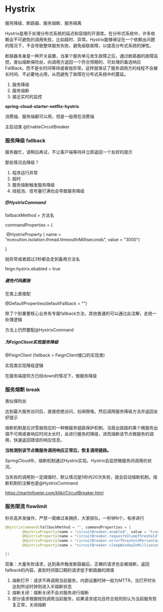 # Hystrix

服务降级、断路器、服务熔断、服务隔离

Hystrix是用于处理分布式系统的延迟和容错的开源库。在分布式系统中，许多依赖会不可避免的调用失败，比如超时、异常。Hystrix能够保证在一个依赖出问题的情况下，不会导致整体服务失败，避免级联故障，以提高分布式系统的弹性。

断路器本身是一种开关装置，当某个服务单元发生故障之后，通过断路器的故障监控，类似熔断保险丝，向调用方返回一个符合预期的、可处理的备选响应FallBack。而不是长时间等待或者抛异常。这样就保证了服务调用方的线程不会被长时间、不必要地占用，从而避免了故障在分布式系统中的蔓延。

1. 服务降级
2. 服务熔断
3. 接近实时的监控

**spring-cloud-starter-netflix-hystrix**

消费端、服务端都可以用，但是一般用在消费端

主启动类 @EnableCircuitBreaker

### 服务降级 fallback

服务器忙，请稍后再试，不让客户端等待并立即返回一个友好的提示

那些情况会降级？

1. 程序运行异常
2. 超时
3. 服务熔断触发服务降级
4. 线程池、信号量打满也会导致服务降级

##### @HystrixCommand

fallbackMethod = 方法名

commandProperties = {

​	@HystrixProperty ( name = "ececution.isolation.thread.timeoutInMilliseconds", value = "3000")

}

抛异常或者超过3秒都会走到备用方法名

feign.hystrix.ebabled = true

##### 避免代码膨胀

在类上直接配

@DefaultProperties(defaultFallback = "")

除了个别重要核心业务有专属fallback方法，其他普通的可以通过此注解，走统一处理逻辑

方法上仍然要配@HystrixCommand

##### 为FeignClient实现服务降级

@FeignClient (fallback = FeignClient接口的实现类)

实现类实现降级逻辑

在服务端提供方已经down的情况下，做服务降级

### 服务熔断 break

类似保险丝

达到最大服务访问后，直接拒绝访问，拉闸限电，然后调用服务降级方法并返回友好提示

熔断机制是应对雪崩效应的一种微服务链路保护机制，当扇出链路的某个微服务出错不可用或者响应时间太长时，会进行服务的降级，进而熔断该节点微服务的调用，快速返回错误的响应信息。

**当检测到该节点微服务调用响应正常后，恢复调用链路。**

SpringCloud中，熔断机制通过Hystrix实现。Hystrix会监控微服务间调用的状况。

当失败的调用到一定阈值时，默认情况是5秒内20次失败，就会启动熔断机制。熔断机制的注解也是@HystrixCommand

https://martinfowler.com/bliki/CircuitBreaker.html

### 服务限流 flowlimit

秒杀高并发操作，严禁一窝蜂过来拥挤，大家排队，一秒钟N个，有序进行

```java
@HystrixCommand(fallbackMethod = "", commandProperties = {
        @HystrixProperty(name = "circuitBreaker.enabled", value = "true"), //是否开启断路器
        @HystrixProperty(name = "circuitBreaker.requestVolumeThreshold", value = "20"), //请求次数
        @HystrixProperty(name = "circuitBreaker.errorThresholdPercentage", value = "50"), // 失败率
        @HystrixProperty(name = "circuitBreaker.sleepWindowInMilliseconds", value = "5000"), //时间窗口

})
```

现象：大量失败请求，达到条件触发断路器后，正确的请求也会被熔断，返回fallback的内容。直到时间窗口期的请求低于断路器的阈值

1. 熔断打开：请求不再调用当前服务，内部设置时钟一般为MTTR，当打开时长达到所设时钟则进入半熔断状态
2. 熔断关闭：熔断关闭不会对服务进行熔断
3. 部分请求根据规则调用当前服务，如果请求成功且符合规则则认为当前服务恢复正常，关闭熔断
